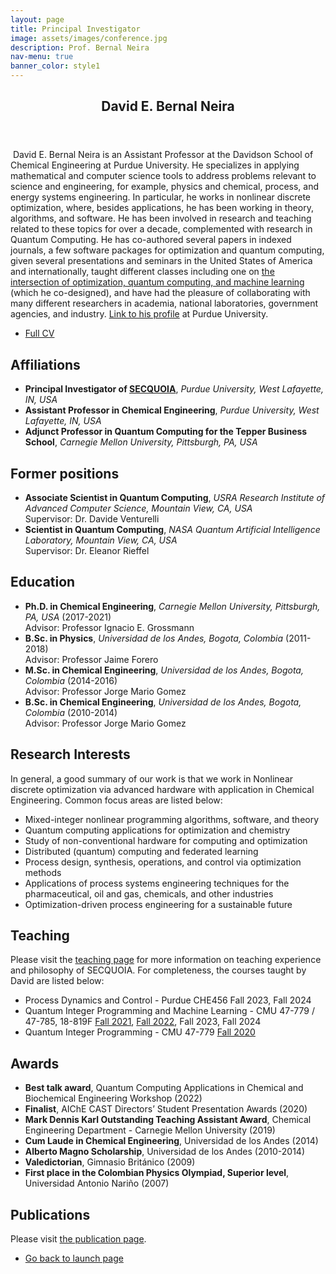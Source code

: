 ```yaml
---
layout: page
title: Principal Investigator
image: assets/images/conference.jpg
description: Prof. Bernal Neira
nav-menu: true
banner_color: style1
---
```


<!-- markdownlint-disable MD033 -->

<section id="profile">
 <div class="inner">
        <header class="major">
   <h2>David E. Bernal Neira</h2>
  </header>
  <p><span class="image left"><img src="{% link assets/images/profile.png %}" alt="" /></span> David E. Bernal Neira is an Assistant Professor at the Davidson School of Chemical Engineering at Purdue University. He specializes in applying mathematical and computer science tools to address problems relevant to science and engineering, for example, physics and chemical, process, and energy systems engineering. In particular, he works in nonlinear discrete optimization, where, besides applications, he has been working in theory, algorithms, and software. He has been involved in research and teaching related to these topics for over a decade, complemented with research in Quantum Computing. He has co-authored several papers in indexed journals, a few software packages for optimization and quantum computing, given several presentations and seminars in the United States of America and internationally, taught different classes including one on <a href="https://bernalde.github.io/QuIPML22/">the intersection of optimization, quantum computing, and machine learning</a> (which he co-designed), and have had the pleasure of collaborating with many different researchers in academia, national laboratories, government agencies, and industry.
<a href="https://engineering.purdue.edu/ChE/people/ptProfile?resource_id=286478">Link to his profile</a> at Purdue University.
</p>
        <ul class="actions">
   <li><a href="files/cv.html" class="button icon fa-file">Full CV</a></li>
  </ul>
        <h2>Affiliations</h2>
        <ul>
            <li><b>Principal Investigator of <a href="index.html">SECQUOIA</a></b>, <i>Purdue University, West Lafayette, IN, USA</i><br/></li>
            <li><b>Assistant Professor in Chemical Engineering</b>, <i>Purdue University, West Lafayette, IN, USA</i><br/></li>
            <li><b>Adjunct Professor in Quantum Computing for the Tepper Business School</b>, <i>Carnegie Mellon University, Pittsburgh, PA, USA</i><br/></li>
  </ul>
        <h2>Former positions</h2>
        <ul>
            <li><b>Associate Scientist in Quantum Computing</b>, <i>USRA Research Institute of Advanced Computer Science, Mountain View, CA, USA</i><br/>Supervisor: Dr. Davide Venturelli</li>
            <li><b>Scientist in Quantum Computing</b>, <i>NASA Quantum Artificial Intelligence Laboratory, Mountain View, CA, USA</i><br/>Supervisor: Dr. Eleanor Rieffel</li>
  </ul>
        <h2>Education</h2>
        <ul>
   <li><b>Ph.D. in Chemical Engineering</b>, <i>Carnegie Mellon University, Pittsburgh, PA, USA</i> (2017-2021)<br/>Advisor: Professor Ignacio E. Grossmann</li>
   <li><b>B.Sc. in Physics</b>, <i>Universidad de los Andes, Bogota, Colombia</i> (2011-2018)<br/> Advisor: Professor Jaime Forero</li>
   <li><b>M.Sc. in Chemical Engineering</b>, <i>Universidad de los Andes, Bogota, Colombia</i> (2014-2016)<br/> Advisor: Professor Jorge Mario Gomez</li>
   <li><b>B.Sc. in Chemical Engineering</b>, <i>Universidad de los Andes, Bogota, Colombia</i> (2010-2014)<br/> Advisor: Professor Jorge Mario Gomez</li>
  </ul>
        <h2>Research Interests</h2>
        <!-- <p>Please see <a href="5-research.html">the research page</a> for a detailed overview of the research vision and activities of SECQUOIA.</p> -->
        <p> In general, a good summary of our work is that we work in Nonlinear discrete optimization via advanced hardware with application in Chemical Engineering. Common focus areas are listed below:</p>
        <ul>
            <li>Mixed-integer nonlinear programming algorithms, software, and theory</li>
            <li>Quantum computing applications for optimization and chemistry</li>
            <li>Study of non-conventional hardware for computing and optimization</li>
            <li>Distributed (quantum) computing and federated learning</li>
            <li>Process design, synthesis, operations, and control via optimization methods</li>
            <li>Applications of process systems engineering techniques for the pharmaceutical, oil and gas, chemicals, and other industries</li>
            <li>Optimization-driven process engineering for a sustainable future</li>
            <!-- <li>(<a href="5-research/example.html">example</a>, etc.) -->
  </ul>
        <h2>Teaching</h2>
        <p>Please visit the <a href="7-teaching.html"> teaching page</a> for more information on teaching experience and philosophy of SECQUOIA. For completeness, the courses taught by David are listed below:</p>
        <ul>
            <li>Process Dynamics and Control - Purdue CHE456 Fall 2023, Fall 2024</li>
            <li>Quantum Integer Programming and Machine Learning - CMU 47-779 / 47-785, 18-819F <a href="https://bernalde.github.io/QuIPML/">Fall 2021</a>, <a href="https://bernalde.github.io/QuIPML22/">Fall 2022</a>, Fall 2023, Fall 2024</li>
            <li>Quantum Integer Programming - CMU 47-779 <a href="https://bernalde.github.io/QuIP/">Fall 2020</a></li>
  </ul>
        <h2>Awards</h2>
        <ul>
            <li><b>Best talk award</b>, Quantum Computing Applications in Chemical and Biochemical Engineering Workshop (2022)</li>
   <li><b>Finalist</b>, AIChE CAST Directors’ Student Presentation Awards (2020)</li>
            <li><b>Mark Dennis Karl Outstanding Teaching Assistant Award</b>, Chemical Engineering Department - Carnegie Mellon University (2019)</li>
            <li><b>Cum Laude in Chemical Engineering</b>, Universidad de los Andes (2014)</li>
            <li><b>Alberto Magno Scholarship</b>, Universidad de los Andes (2010-2014)</li>
            <li><b>Valedictorian</b>, Gimnasio Británico (2009)</li>
            <li><b>First place in the Colombian Physics Olympiad, Superior level</b>, Universidad Antonio Nariño (2007)</li>
  </ul>
        <h2>Publications</h2>
        <p>Please visit <a href="4-publications.html"> the publication page</a>.</p>
        <!-- <h2>Selected Presentations/Seminars</h2>
        <ul>
            TODO
            <li>"TITLE", <i>What, institution</i>, Where (When)</li>
		</ul> -->
 </div>
</section>

<section>
 <div class="inner">
  <ul class="actions">
      <li><a href="/#launch" class="button icon fa-arrow-left">Go back to launch page</a></li>
  </ul>
 </div>
</section>
